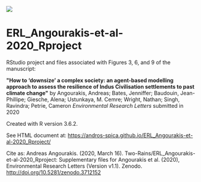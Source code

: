 ![](https://zenodo.org/badge/246005022.svg)
# ERL_Angourakis-et-al-2020_Rproject
RStudio project and files associated with Figures 3, 6, and 9 of the manuscript:

**"How to ‘downsize’ a complex society: an agent-based modelling approach to assess the resilience of Indus Civilisation settlements to past climate change"**
by Angourakis, Andreas; Bates, Jenniffer; Baudouin, Jean-Phillipe; Giesche, Alena; Ustunkaya, M. Cemre; Wright, Nathan; Singh, Ravindra; Petrie, Cameron
*Environmental Research Letters*
submitted in 2020

Created with R version 3.6.2.

See HTML document at: https://andros-spica.github.io/ERL_Angourakis-et-al-2020_Rproject/

Cite as:
Andreas Angourakis. (2020, March 16). Two-Rains/ERL_Angourakis-et-al-2020_Rproject: Supplementary files for Angourakis et al. (2020), Environmental Research Letters (Version v1.1). Zenodo. http://doi.org/10.5281/zenodo.3712152
